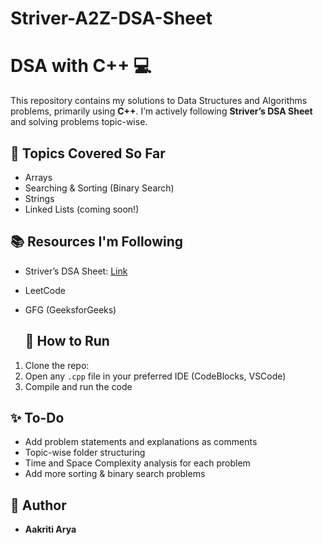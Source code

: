 # Striver-A2Z-DSA-Sheet
# DSA with C++ 💻

This repository contains my solutions to Data Structures and Algorithms problems, primarily using **C++**. I’m actively following **Striver’s DSA Sheet** and solving problems topic-wise.

## 📌 Topics Covered So Far

- Arrays
- Searching & Sorting (Binary Search)
- Strings
- Linked Lists (coming soon!)

## 📚 Resources I'm Following

- Striver’s DSA Sheet: [Link](https://takeuforward.org/interviews/strivers-sde-sheet-top-coding-interview-problems/)
- LeetCode
- GFG (GeeksforGeeks)

  ## 📌 How to Run

1. Clone the repo:
2. Open any `.cpp` file in your preferred IDE (CodeBlocks, VSCode)
3. Compile and run the code

## ✨ To-Do

- Add problem statements and explanations as comments
- Topic-wise folder structuring
- Time and Space Complexity analysis for each problem
- Add more sorting & binary search problems

## 📌 Author

- **Aakriti Arya**
